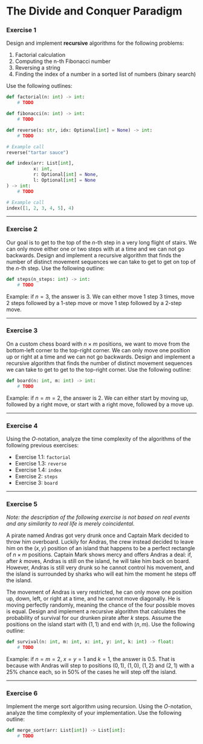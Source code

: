 # The Divide and Conquer Paradigm

### Exercise 1

Design and implement **recursive** algorithms for the following problems:
1. Factorial calculation
2. Computing the n-th Fibonacci number
3. Reversing a string
4. Finding the index of a number in a sorted list of numbers (binary search)

Use the following outlines:

```py
def factorial(n: int) -> int:
    # TODO
```

```py
def fibonacci(n: int) -> int:
    # TODO
```

```py
def reverse(s: str, idx: Optional[int] = None) -> int:
    # TODO

# Example call
reverse("tartar sauce")
```

```py
def index(arr: List[int],
          x: int,
          r: Optional[int] = None,
          l: Optional[int] = None
) -> int:
    # TODO

# Example call
index([1, 2, 3, 4, 5], 4)
```

---

### Exercise 2

Our goal is to get to the top of the $n$-th step in a very long flight of stairs. We can only move either one or two steps with at a time and we can not go backwards. Design and implement a recursive algorithm that finds the number of distinct movement sequences we can take to get to get on top of the $n$-th step. Use the following outline:

```py
def steps(n_steps: int) -> int:
    # TODO
```

Example: if $n=3$, the answer is 3. We can either move 1 step 3 times, move 2 steps followed by a 1-step move or move 1 step followed by a 2-step move.

---

### Exercise 3

On a custom chess board with $n \times m$ positions, we want to move from the bottom-left corner to the top-right corner. We can only move one position up or right at a time and we can not go backwards. Design and implement a recursive algorithm that finds the number of distinct movement sequences we can take to get to get to the top-right corner. Use the following outline:

```py
def board(n: int, m: int) -> int:
    # TODO
```

Example: if $n=m=2$, the answer is 2. We can either start by moving up, followed by a right move, or start with a right move, followed by a move up.

---

### Exercise 4

Using the $O$-notation, analyze the time complexity of the algorithms of the following previous exercises:

- Exercise 1.1: `factorial`
- Exercise 1.3: `reverse`
- Exercise 1.4: `index`
- Exercise 2: `steps`
- Exercise 3: `board`

---

### Exercise 5

*Note: the description of the following exercise is not based on real events and any similarity to real life is merely coincidental.*

A pirate named Andras got very drunk once and Captain Mark decided to throw him overboard. Luckily for Andras, the crew instead decided to leave him on the $(x, y)$ position of an island that happens to be a perfect rectangle of $n \times m$ positions. Captain Mark shows mercy and offers Andras a deal: if, after $k$ moves, Andras is still on the island, he will take him back on board. However, Andras is still very drunk so he cannot control his movement, and the island is surrounded by sharks who will eat him the moment he steps off the island.

The movement of Andras is very restricted, he can only move one position up, down, left, or right at a time, and he cannot move diagonally. He is moving perfectly randomly, meaning the chance of the four possible moves is equal. Design and implement a recursive algorithm that calculates the probability of survival for our drunken pirate after $k$ steps. Assume the positions on the island start with $(1, 1)$ and end with $(n, m)$. Use the following outline:

```py
def survival(n: int, m: int, x: int, y: int, k: int) -> float:
    # TODO
```

Example: if $n=m=2$, $x=y=1$ and $k=1$, the answer is 0.5. That is because with Andras will step to positions $(0, 1)$, $(1, 0)$, $(1, 2)$ and $(2, 1)$ with a 25% chance each, so in 50% of the cases he will step off the island.

---

### Exercise 6

Implement the merge sort algorithm using recursion. Using the $O$-notation, analyze the time complexity of your implementation. Use the following outline:

```py
def merge_sort(arr: List[int]) -> List[int]:
    # TODO
```
